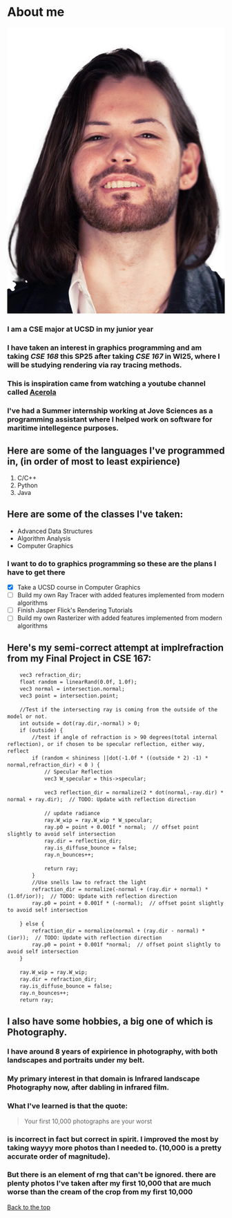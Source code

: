 # About me
![Picture of me](IMG_5782.jpg)
### I am a CSE major at UCSD in my junior year
### I have taken an interest in graphics programming and am taking ***CSE 168*** this SP25 after taking ***CSE 167*** in WI25, where I will be studying rendering via ray tracing methods.
### This is inspiration came from watching a youtube channel called [Acerola](https://www.youtube.com/@Acerola_t)

### I've had a Summer internship working at Jove Sciences as a programming assistant where I helped work on software for maritime intellegence purposes.


## Here are some of the languages I've programmed in, (in order of most to least expirience)
1. C/C++
2. Python
3. Java

## Here are some of the classes I've taken:
* Advanced Data Structures
* Algorithm Analysis
* Computer Graphics

### I want to do to graphics programming so these are the plans I have to get there
- [x] Take a UCSD course in Computer Graphics
- [ ] Build my own Ray Tracer with added features implemented from modern algorithms
- [ ] Finish Jasper Flick's Rendering Tutorials
- [ ] Build my own Rasterizer with added features implemented from modern algorithms

## Here's my semi-correct attempt at implrefraction from my Final Project in CSE 167:

```
    vec3 refraction_dir; 
    float random = linearRand(0.0f, 1.0f);
    vec3 normal = intersection.normal;
    vec3 point = intersection.point;
   
    //Test if the intersecting ray is coming from the outside of the model or not.
    int outside = dot(ray.dir,-normal) > 0;
    if (outside) {
        //test if angle of refraction is > 90 degrees(total internal reflection), or if chosen to be specular reflection, either way, reflect
        if (random < shininess ||dot(-1.0f * ((outside * 2) -1) * normal,refraction_dir) < 0 ) {
            // Specular Reflection
            vec3 W_specular = this->specular;

            vec3 reflection_dir = normalize(2 * dot(normal,-ray.dir) * normal + ray.dir);  // TODO: Update with reflection direction

            // update radiance
            ray.W_wip = ray.W_wip * W_specular;
            ray.p0 = point + 0.001f * normal;  // offset point slightly to avoid self intersection
            ray.dir = reflection_dir;
            ray.is_diffuse_bounce = false;
            ray.n_bounces++;

            return ray;
        }
        //Use snells law to refract the light
        refraction_dir = normalize(-normal + (ray.dir + normal) * (1.0f/ior));  // TODO: Update with reflection direction
        ray.p0 = point + 0.001f * (-normal);  // offset point slightly to avoid self intersection

    } else {
        refraction_dir = normalize(normal + (ray.dir - normal) * (ior));  // TODO: Update with reflection direction
        ray.p0 = point + 0.001f *normal;  // offset point slightly to avoid self intersection
    }

    ray.W_wip = ray.W_wip;
    ray.dir = refraction_dir;
    ray.is_diffuse_bounce = false;
    ray.n_bounces++;
    return ray;

```

## I also have some hobbies, a big one of which is Photography.
### I have around 8 years of expirience in photography, with both landscapes and portraits under my belt. 
### My primary interest in that domain is Infrared landscape Photography now, after dabling in infrared film.
### What I've learned is that the quote:
> Your first 10,000 photographs are your worst 
### is incorrect in fact but correct in spirit. I improved the most by taking wayyy more photos than I needed to. (10,000 is a pretty accurate order of magnitude).
### But there is an element of rng that can't be ignored. there are plenty photos I've taken after my first 10,000 that are much worse than the cream of the crop from my first 10,000

[Back to the top](#about-me)